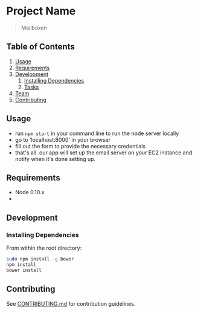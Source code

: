 # Project Name

> Mailboxen

## Table of Contents

1. [Usage](#Usage)
1. [Requirements](#requirements)
1. [Development](#development)
    1. [Installing Dependencies](#installing-dependencies)
    1. [Tasks](#tasks)
1. [Team](#team)
1. [Contributing](#contributing)

## Usage

- run `npm start` in your command line to run the node server locally
- go to 'localhost:8000' in your browser
- fill out the form to provide the necessary credentials
- that's all. our app will set up the email server on your EC2 instance and notify when it's done setting up.

## Requirements

- Node 0.10.x
-

## Development

### Installing Dependencies

From within the root directory:

```sh
sudo npm install -g bower
npm install
bower install
```

## Contributing

See [CONTRIBUTING.md](CONTRIBUTING.md) for contribution guidelines.